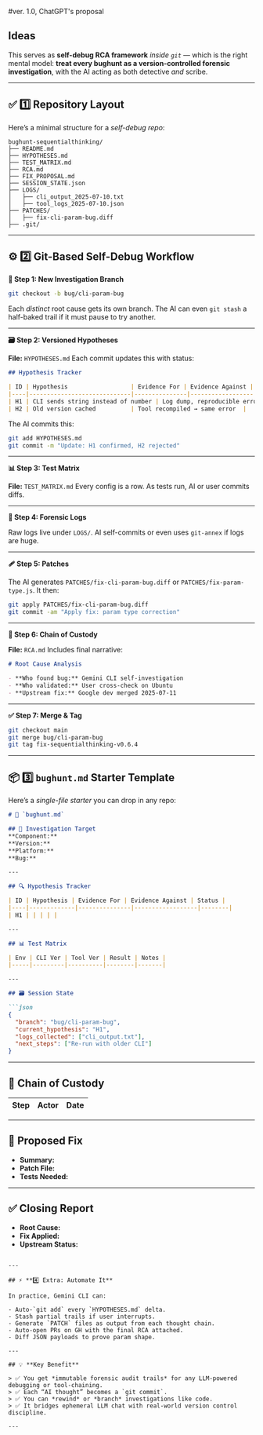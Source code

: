 #ver. 1.0, ChatGPT's proposal

## Ideas
This serves as **self-debug RCA framework** *inside `git`* — which is the right mental model: **treat every bughunt as a version-controlled forensic investigation**, with the AI acting as both detective *and* scribe.


---

## ✅ **1️⃣ Repository Layout**

Here’s a minimal structure for a *self-debug repo*:

```
bughunt-sequentialthinking/
├── README.md
├── HYPOTHESES.md
├── TEST_MATRIX.md
├── RCA.md
├── FIX_PROPOSAL.md
├── SESSION_STATE.json
├── LOGS/
│   ├── cli_output_2025-07-10.txt
│   ├── tool_logs_2025-07-10.json
├── PATCHES/
│   ├── fix-cli-param-bug.diff
├── .git/
```

---

## ⚙️ **2️⃣ Git-Based Self-Debug Workflow**

**🔁 Step 1: New Investigation Branch**

```bash
git checkout -b bug/cli-param-bug
```

Each *distinct* root cause gets its own branch. The AI can even `git stash` a half-baked trail if it must pause to try another.

---

**🗃️ Step 2: Versioned Hypotheses**

**File:** `HYPOTHESES.md`
Each commit updates this with status:

```markdown
## Hypothesis Tracker

| ID | Hypothesis                  | Evidence For | Evidence Against | Status   |
|----|-----------------------------|---------------|------------------|----------|
| H1 | CLI sends string instead of number | Log dump, reproducible error | None yet | Confirmed |
| H2 | Old version cached          | Tool recompiled → same error  |           | Rejected  |
```

The AI commits this:

```bash
git add HYPOTHESES.md
git commit -m "Update: H1 confirmed, H2 rejected"
```

---

**📊 Step 3: Test Matrix**

**File:** `TEST_MATRIX.md`
Every config is a row. As tests run, AI or user commits diffs.

---

**📌 Step 4: Forensic Logs**

Raw logs live under `LOGS/`. AI self-commits or even uses `git-annex` if logs are huge.

---

**🩹 Step 5: Patches**

The AI generates `PATCHES/fix-cli-param-bug.diff` or `PATCHES/fix-param-type.js`.
It then:

```bash
git apply PATCHES/fix-cli-param-bug.diff
git commit -am "Apply fix: param type correction"
```

---

**📢 Step 6: Chain of Custody**

**File:** `RCA.md`
Includes final narrative:

```markdown
# Root Cause Analysis

- **Who found bug:** Gemini CLI self-investigation
- **Who validated:** User cross-check on Ubuntu
- **Upstream fix:** Google dev merged 2025-07-11
```

---

**✅ Step 7: Merge & Tag**

```bash
git checkout main
git merge bug/cli-param-bug
git tag fix-sequentialthinking-v0.6.4
```

---

## 📦 **3️⃣ `bughunt.md` Starter Template**

Here’s a *single-file starter* you can drop in any repo:

````markdown
# 🐞 `bughunt.md`

## 🎯 Investigation Target
**Component:**  
**Version:**  
**Platform:**  
**Bug:**  

---

## 🔍 Hypothesis Tracker

| ID | Hypothesis | Evidence For | Evidence Against | Status |
|----|-------------|---------------|------------------|--------|
| H1 | | | | |

---

## 📊 Test Matrix

| Env | CLI Ver | Tool Ver | Result | Notes |
|-----|---------|----------|--------|-------|

---

## 🗃️ Session State

```json
{
  "branch": "bug/cli-param-bug",
  "current_hypothesis": "H1",
  "logs_collected": ["cli_output.txt"],
  "next_steps": ["Re-run with older CLI"]
}
````

---

## 🔑 Chain of Custody

| Step | Actor | Date |
| ---- | ----- | ---- |

---

## 🔧 Proposed Fix

* **Summary:**
* **Patch File:**
* **Tests Needed:**

---

## ✅ Closing Report

* **Root Cause:**
* **Fix Applied:**
* **Upstream Status:**

```

---

## ⚡️ **4️⃣ Extra: Automate It**

In practice, Gemini CLI can:

- Auto-`git add` every `HYPOTHESES.md` delta.
- Stash partial trails if user interrupts.
- Generate `PATCH` files as output from each thought chain.
- Auto-open PRs on GH with the final RCA attached.
- Diff JSON payloads to prove param shape.

---

## 💡 **Key Benefit**

> ✅ You get *immutable forensic audit trails* for any LLM-powered debugging or tool-chaining.  
> ✅ Each “AI thought” becomes a `git commit`.  
> ✅ You can *rewind* or *branch* investigations like code.  
> ✅ It bridges ephemeral LLM chat with real-world version control discipline.

---

